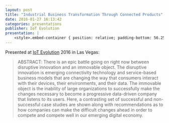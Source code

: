 ```yaml
---
layout: post
title: "Industrial Business Transformation Through Connected Products"
date: 2016-01-27 16:13:42
categories: presentations
publisher: IoT Evolution
presentation: |
    <style>.embed-container { position: relative; padding-bottom: 56.25%; height: 0; overflow: hidden; max-width: 100%; } .embed-container iframe, .embed-container object, .embed-container embed { position: absolute; top: 0; left: 0; width: 100%; height: 100%; }</style><div class='embed-container'><iframe src='//www.slideshare.net/slideshow/embed_code/key/iYLF36T7qXp6b9' width='595' height='485' frameborder='0' marginwidth='0' marginheight='0' scrolling='no' style='border:1px solid #CCC; border-width:1px; margin-bottom:5px; max-width: 100%;' allowfullscreen> </iframe> <div style='margin-bottom:5px'> <strong> <a href='//www.slideshare.net/MarkBenson5/industrial-business-transformation-through-connected-products' title='Industrial Business Transformation Through Connected Products' target='_blank'>Industrial Business Transformation Through Connected Products</a> </strong> de <strong><a target='_blank' href='//www.slideshare.net/MarkBenson5'>Mark Benson</a></strong> </div></div>
---
```


Presented at [IoT Evolution](http://www.iotevolutionexpo.com/) 2016 in Las Vegas:

> ABSTRACT: There is an epic battle going on right now between disruptive innovation and an immovable object. The disruptive innovation is emerging connectivity technology and service-based business models that are changing the way that consumers interact with their devices, their environments, and their data. The immovable object is the inability of large organizations to successfully make the changes necessary to become a progressive data-driven company that listens to its users. Here, a contrasting set of successful and non-successful case studies are shown along with recommendations as to how companies can make the difficult changes ahead in order to compete and compete well in our emerging digital economy.

